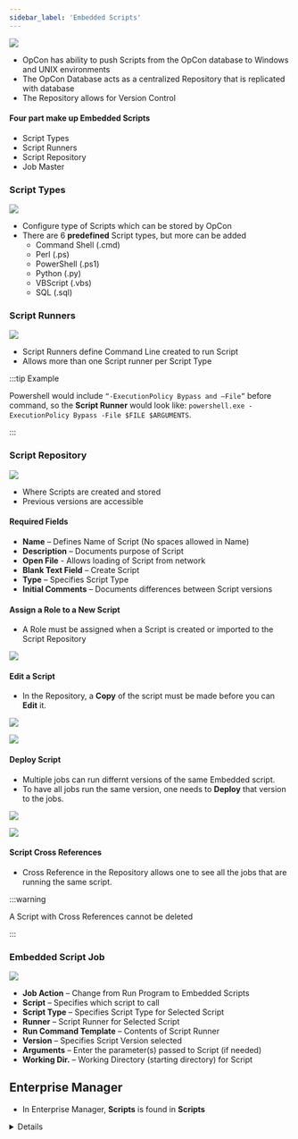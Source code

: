 ```yaml
---
sidebar_label: 'Embedded Scripts'
---
```


![](../static/imgbasic/sm-scripts.png)

* OpCon has ability to push Scripts from the OpCon database to Windows and UNIX environments
* The OpCon Database acts as a centralized Repository that is replicated with database
* The Repository allows for Version Control

#### Four part make up Embedded Scripts

* Script Types
* Script Runners
* Script Repository
* Job Master

### Script Types

![](../static/imgbasic/sm-script-types.png)

* Configure type of Scripts which can be stored by OpCon
* There are 6 **predefined** Script types, but more can be added
  * Command Shell (.cmd)
  * Perl (.ps)
  * PowerShell (.ps1)
  * Python (.py)
  * VBScript (.vbs)
  * SQL (.sql)

### Script Runners

![](../static/imgbasic/sm-script-runners.png)

* Script Runners define Command Line created to run Script
* Allows more than one Script runner per Script Type

:::tip Example

Powershell would include ```“-ExecutionPolicy Bypass and –File”``` before command, so the **Script Runner** would look like: ```powershell.exe -ExecutionPolicy Bypass -File $FILE $ARGUMENTS```.

:::

### Script Repository

![](../static/imgbasic/sm-add-script.png)

* Where Scripts are created and stored
* Previous versions are accessible

#### Required Fields

* **Name** – Defines Name of Script (No spaces allowed in Name)
* **Description** – Documents purpose of Script
* **Open File** - Allows loading of Script from network
* **Blank Text Field** – Create Script 
* **Type** – Specifies Script Type 
* **Initial Comments** – Documents differences between Script versions

#### Assign a Role to a New Script

* A Role must be assigned when a Script is created or imported to the Script Repository

![](../static/imgbasic/sm-assign-role-script.png)

#### Edit a Script

* In the Repository, a **Copy** of the script must be made before you can **Edit** it.

![](../static/imgbasic/sm-copy-script-edit.png)

![](../static/imgbasic/sm-edit-script-version.png)

#### Deploy Script

* Multiple jobs can run differnt versions of the same Embedded script.
* To have all jobs run the same version, one needs to **Deploy** that version to the jobs.

![](../static/imgbasic/sm-deploy-script-button.png)

![](../static/imgbasic/sm-script-deploy.png)

#### Script Cross References

* Cross Reference in the Repository allows one to see all the jobs that are running the same script.

:::warning

A Script with Cross References cannot be deleted

:::

### Embedded Script Job

![](../static/imgbasic/sm-script-in-job-properties.png)

* **Job Action** – Change from Run Program to Embedded Scripts
* **Script** – Specifies which script to call
* **Script Type** – Specifies Script Type for Selected Script
* **Runner** – Script Runner for Selected Script
* **Run Command Template** – Contents of Script Runner
* **Version** – Specifies Script Version selected
* **Arguments** – Enter the parameter(s) passed to Script (if needed)
* **Working Dir.** – Working Directory (starting directory) for Script



## Enterprise Manager

* In Enterprise Manager, **Scripts** is found in **Scripts**

<details>

### Scripts Menu

![](../static/imgbasic/416.png)

### Script Types

![](../static/imgbasic/417.png)

### Script Runners

![](../static/imgbasic/418.png)

### Edit Script/Version Scripts

![](../static/imgbasic/419.png)

### Add Script

![](../static/imgbasic/420.png)

### Assign a Role to a New Script

![](../static/imgbasic/421.png)

### Scripts in Job Properties

![](../static/imgbasic/422.png)

</details>
